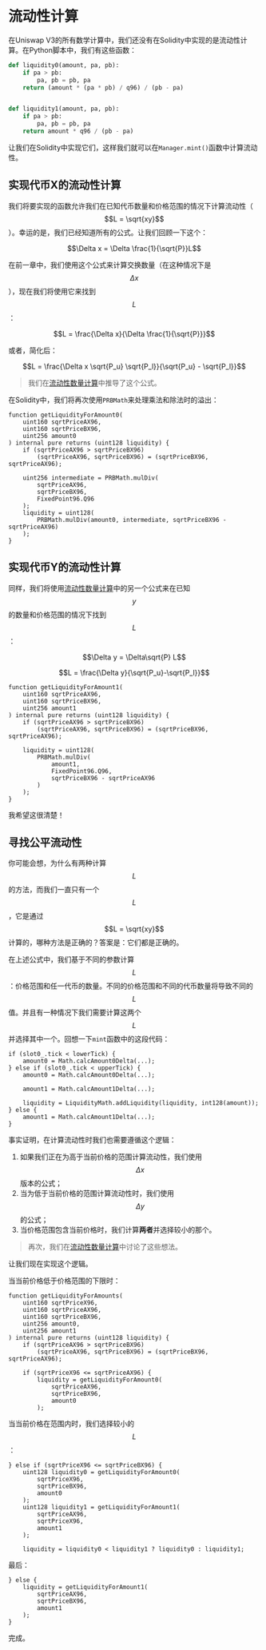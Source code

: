 # 流动性计算

在Uniswap V3的所有数学计算中，我们还没有在Solidity中实现的是流动性计算。在Python脚本中，我们有这些函数：

```python
def liquidity0(amount, pa, pb):
    if pa > pb:
        pa, pb = pb, pa
    return (amount * (pa * pb) / q96) / (pb - pa)


def liquidity1(amount, pa, pb):
    if pa > pb:
        pa, pb = pb, pa
    return amount * q96 / (pb - pa)
```

让我们在Solidity中实现它们，这样我们就可以在`Manager.mint()`函数中计算流动性。

## 实现代币X的流动性计算

我们将要实现的函数允许我们在已知代币数量和价格范围的情况下计算流动性（$$L = \sqrt{xy}$$）。幸运的是，我们已经知道所有的公式。让我们回顾一下这个：

$$\Delta x = \Delta \frac{1}{\sqrt{P}}L$$

在前一章中，我们使用这个公式来计算交换数量（在这种情况下是$$\Delta x$$），现在我们将使用它来找到$$L$$：

$$L = \frac{\Delta x}{\Delta \frac{1}{\sqrt{P}}}$$

或者，简化后：

$$L = \frac{\Delta x \sqrt{P_u} \sqrt{P_l}}{\sqrt{P_u} - \sqrt{P_l}}$$

> 我们在[流动性数量计算](https://uniswapv3book.com/docs/milestone_1/calculating-liquidity/#liquidity-amount-calculation)中推导了这个公式。

在Solidity中，我们将再次使用`PRBMath`来处理乘法和除法时的溢出：

```solidity
function getLiquidityForAmount0(
    uint160 sqrtPriceAX96,
    uint160 sqrtPriceBX96,
    uint256 amount0
) internal pure returns (uint128 liquidity) {
    if (sqrtPriceAX96 > sqrtPriceBX96)
        (sqrtPriceAX96, sqrtPriceBX96) = (sqrtPriceBX96, sqrtPriceAX96);

    uint256 intermediate = PRBMath.mulDiv(
        sqrtPriceAX96,
        sqrtPriceBX96,
        FixedPoint96.Q96
    );
    liquidity = uint128(
        PRBMath.mulDiv(amount0, intermediate, sqrtPriceBX96 - sqrtPriceAX96)
    );
}
```

## 实现代币Y的流动性计算

同样，我们将使用[流动性数量计算](https://uniswapv3book.com/docs/milestone_1/calculating-liquidity/#liquidity-amount-calculation)中的另一个公式来在已知$$y$$的数量和价格范围的情况下找到$$L$$：

$$\Delta y = \Delta\sqrt{P} L$$

$$L = \frac{\Delta y}{\sqrt{P_u}-\sqrt{P_l}}$$


```solidity
function getLiquidityForAmount1(
    uint160 sqrtPriceAX96,
    uint160 sqrtPriceBX96,
    uint256 amount1
) internal pure returns (uint128 liquidity) {
    if (sqrtPriceAX96 > sqrtPriceBX96)
        (sqrtPriceAX96, sqrtPriceBX96) = (sqrtPriceBX96, sqrtPriceAX96);

    liquidity = uint128(
        PRBMath.mulDiv(
            amount1,
            FixedPoint96.Q96,
            sqrtPriceBX96 - sqrtPriceAX96
        )
    );
}
```

我希望这很清楚！

## 寻找公平流动性

你可能会想，为什么有两种计算$$L$$的方法，而我们一直只有一个$$L$$，它是通过$$L = \sqrt{xy}$$计算的，哪种方法是正确的？答案是：它们都是正确的。

在上述公式中，我们基于不同的参数计算$$L$$：价格范围和任一代币的数量。不同的价格范围和不同的代币数量将导致不同的$$L$$值。并且有一种情况下我们需要计算这两个$$L$$并选择其中一个。回想一下`mint`函数中的这段代码：

```solidity
if (slot0_.tick < lowerTick) {
    amount0 = Math.calcAmount0Delta(...);
} else if (slot0_.tick < upperTick) {
    amount0 = Math.calcAmount0Delta(...);

    amount1 = Math.calcAmount1Delta(...);

    liquidity = LiquidityMath.addLiquidity(liquidity, int128(amount));
} else {
    amount1 = Math.calcAmount1Delta(...);
}
```

事实证明，在计算流动性时我们也需要遵循这个逻辑：

1. 如果我们正在为高于当前价格的范围计算流动性，我们使用$$\Delta x$$版本的公式；
2. 当为低于当前价格的范围计算流动性时，我们使用$$\Delta y$$的公式；
3. 当价格范围包含当前价格时，我们计算**两者**并选择较小的那个。

> 再次，我们在[流动性数量计算](https://uniswapv3book.com/docs/milestone_1/calculating-liquidity/#liquidity-amount-calculation)中讨论了这些想法。

让我们现在实现这个逻辑。

当当前价格低于价格范围的下限时：

```solidity
function getLiquidityForAmounts(
    uint160 sqrtPriceX96,
    uint160 sqrtPriceAX96,
    uint160 sqrtPriceBX96,
    uint256 amount0,
    uint256 amount1
) internal pure returns (uint128 liquidity) {
    if (sqrtPriceAX96 > sqrtPriceBX96)
        (sqrtPriceAX96, sqrtPriceBX96) = (sqrtPriceBX96, sqrtPriceAX96);

    if (sqrtPriceX96 <= sqrtPriceAX96) {
        liquidity = getLiquidityForAmount0(
            sqrtPriceAX96,
            sqrtPriceBX96,
            amount0
        );
```

当当前价格在范围内时，我们选择较小的$$L$$：

```solidity
} else if (sqrtPriceX96 <= sqrtPriceBX96) {
    uint128 liquidity0 = getLiquidityForAmount0(
        sqrtPriceX96,
        sqrtPriceBX96,
        amount0
    );
    uint128 liquidity1 = getLiquidityForAmount1(
        sqrtPriceAX96,
        sqrtPriceX96,
        amount1
    );

    liquidity = liquidity0 < liquidity1 ? liquidity0 : liquidity1;
```

最后：
```solidity
} else {
    liquidity = getLiquidityForAmount1(
        sqrtPriceAX96,
        sqrtPriceBX96,
        amount1
    );
}
```
完成。
